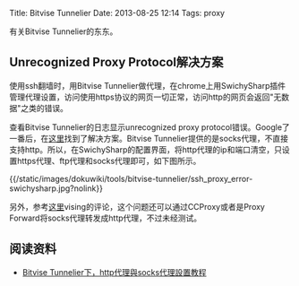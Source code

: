 Title: Bitvise Tunnelier
Date: 2013-08-25 12:14
Tags: proxy

有关Bitvise Tunnelier的东东。

## Unrecognized Proxy Protocol解决方案

使用ssh翻墙时，用Bitvise Tunnelier做代理，在chrome上用SwichySharp插件管理代理设置，访问使用https协议的网页一切正常，访问http的网页会返回"无数据"之类的错误。

查看Bitvise Tunnelier的日志显示unrecognized proxy protocol错误。Google了一番后，在[这里](http://0618.us/bitvise-tunnelier-under-http-proxy-with-socks-proxy-settings-tutorial/)找到了解决方案。Bitvise Tunnelier提供的是socks代理，不直接支持http。所以，在SwichySharp的配置界面，将http代理的ip和端口清空，只设置https代理、ftp代理和socks代理即可，如下图所示。

{{/static/images/dokuwiki/tools/bitvise-tunnelier/ssh_proxy_error-swichysharp.jpg?nolink}}

另外，参考[这里](http://www.appinn.com/bitvise-tunnelier/)vising的评论，这个问题还可以通过CCProxy或者是Proxy Forward将socks代理转发成http代理，不过未经测试。
## 阅读资料

*  [Bitvise Tunnelier下，http代理與socks代理設置教程](http://0618.us/bitvise-tunnelier-under-http-proxy-with-socks-proxy-settings-tutorial/)

